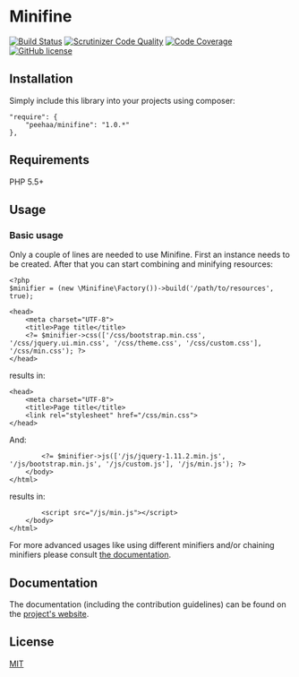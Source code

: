 # Minifine

[![Build Status](https://travis-ci.org/PeeHaa/Minifine.svg)](https://travis-ci.org/PeeHaa/Minifine) [![Scrutinizer Code Quality](https://scrutinizer-ci.com/g/PeeHaa/Minifine/badges/quality-score.png?b=master)](https://scrutinizer-ci.com/g/PeeHaa/Minifine/?branch=master) [![Code Coverage](https://scrutinizer-ci.com/g/PeeHaa/Minifine/badges/coverage.png?b=master)](https://scrutinizer-ci.com/g/PeeHaa/Minifine/?branch=master) [![GitHub license](https://img.shields.io/badge/license-MIT-blue.svg)](https://raw.githubusercontent.com/PeeHaa/Minifine/master/LICENSE)

## Installation

Simply include this library into your projects using composer:

    "require": {
        "peehaa/minifine": "1.0.*"
    },

## Requirements

PHP 5.5+

## Usage

### Basic usage

Only a couple of lines are needed to use Minifine. First an instance needs to be created. After that you can start combining and minifying resources:

    <?php
    $minifier = (new \Minifine\Factory())->build('/path/to/resources', true);

    <head>
        <meta charset="UTF-8">
        <title>Page title</title>
        <?= $minifier->css(['/css/bootstrap.min.css', '/css/jquery.ui.min.css', '/css/theme.css', '/css/custom.css'], '/css/min.css'); ?>
    </head>

results in:

    <head>
        <meta charset="UTF-8">
        <title>Page title</title>
        <link rel="stylesheet" href="/css/min.css">
    </head>

And:

            <?= $minifier->js(['/js/jquery-1.11.2.min.js', '/js/bootstrap.min.js', '/js/custom.js'], '/js/min.js'); ?>
        </body>
    </html>

results in:

            <script src="/js/min.js"></script>
        </body>
    </html>

For more advanced usages like using different minifiers and/or chaining minifiers please consult [the documentation](https://minifine.pieterhordijk.com/documentation/advanced-usage.php).

## Documentation

The documentation (including the contribution guidelines) can be found on the [project's website](https://minifine.pieterhordijk.com).

## License

[MIT](http://spdx.org/licenses/MIT)
